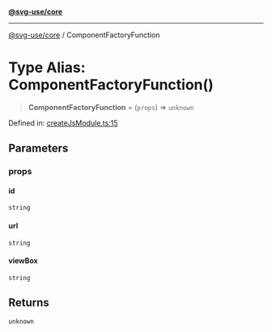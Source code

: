 [**@svg-use/core**](../README.md)

---

[@svg-use/core](../README.md) / ComponentFactoryFunction

# Type Alias: ComponentFactoryFunction()

> **ComponentFactoryFunction** = (`props`) => `unknown`

Defined in:
[createJsModule.ts:15](https://github.com/fpapado/svg-use/blob/main/packages/core/src/createJsModule.ts#L15)

## Parameters

### props

#### id

`string`

#### url

`string`

#### viewBox

`string`

## Returns

`unknown`

